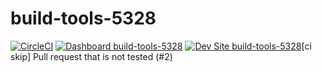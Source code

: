 # build-tools-5328

[![CircleCI](https://circleci.com/gh/pantheon-ci-bot/build-tools-5328.svg?style=shield)](https://circleci.com/gh/pantheon-ci-bot/build-tools-5328)
[![Dashboard build-tools-5328](https://img.shields.io/badge/dashboard-build_tools_5328-yellow.svg)](https://dashboard.pantheon.io/sites/83bcfb70-d56f-4862-953a-a3b19b315aca#dev/code)
[![Dev Site build-tools-5328](https://img.shields.io/badge/site-build_tools_5328-blue.svg)](http://dev-build-tools-5328.pantheonsite.io/)[ci skip] Pull request that is not tested (#2)
